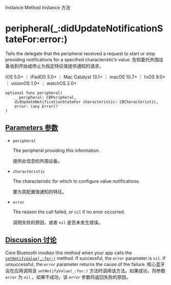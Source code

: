 Instance Method Instance 方法

# peripheral(_:didUpdateNotificationStateFor:error:) 

Tells the delegate that the peripheral received a request to start or stop providing notifications for a specified characteristic’s value.
告知委托外围设备收到开始或停止为指定特征值提供通知的请求。

iOS 5.0+ ｜ iPadOS 5.0+ ｜ Mac Catalyst 13.1+ ｜ macOS 10.7+ ｜ tvOS 9.0+ ｜ visionOS 1.0+ ｜ watchOS 2.0+ 

```
optional func peripheral(
    _ peripheral: CBPeripheral,
    didUpdateNotificationStateFor characteristic: CBCharacteristic,
    error: (any Error)?
)
```



## [Parameters 参数](https://developer.apple.com/documentation/corebluetooth/cbperipheraldelegate/peripheral(_:didupdatenotificationstatefor:error:)#parameters)

- `peripheral`

  The peripheral providing this information. 

  提供此信息的外围设备。

- `characteristic`

  The characteristic for which to configure value notifications. 

  要为其配置值通知的特征。

- `error`

  The reason the call failed, or `nil` if no error occurred. 

  调用失败的原因，或者 `nil` 是否未发生错误。

  

## [Discussion 讨论](https://developer.apple.com/documentation/corebluetooth/cbperipheraldelegate/peripheral(_:didupdatenotificationstatefor:error:)#Discussion)

Core Bluetooth invokes this method when your app calls the [`setNotifyValue(_:for:)`](https://developer.apple.com/documentation/corebluetooth/cbperipheral/setnotifyvalue(_:for:)) method. If successful, the `error` parameter is `nil`. If unsuccessful, the `error` parameter returns the cause of the failure.
核心蓝牙会在应用调用该 `setNotifyValue(_:for:)` 方法时调用该方法。如果成功，则参数 `error` 为 `nil` 。如果不成功，该 `error` 参数将返回失败的原因。
